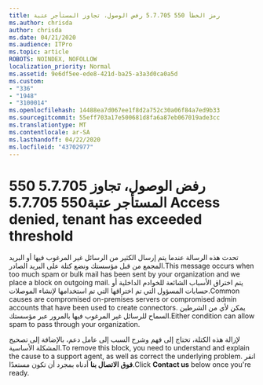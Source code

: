 ```yaml
---
title: رمز الخطأ 550 5.7.705 رفض الوصول، تجاوز المستأجر عتبة
ms.author: chrisda
author: chrisda
ms.date: 04/21/2020
ms.audience: ITPro
ms.topic: article
ROBOTS: NOINDEX, NOFOLLOW
localization_priority: Normal
ms.assetid: 9e6df5ee-ede8-421d-ba25-a3a3d0ca0a5d
ms.custom:
- "336"
- "1948"
- "3100014"
ms.openlocfilehash: 14488ea7d067ee1f8d2a752c30a06f84a7ed9b33
ms.sourcegitcommit: 55eff703a17e500681d8fa6a87eb067019ade3cc
ms.translationtype: MT
ms.contentlocale: ar-SA
ms.lasthandoff: 04/22/2020
ms.locfileid: "43702977"
---
```

# <a name="550-57705-access-denied-tenant-has-exceeded-threshold"></a><span data-ttu-id="36515-102">550 5.7.705 رفض الوصول، تجاوز المستأجر عتبة</span><span class="sxs-lookup"><span data-stu-id="36515-102">550 5.7.705 Access denied, tenant has exceeded threshold</span></span>

<span data-ttu-id="36515-103">تحدث هذه الرسالة عندما يتم إرسال الكثير من الرسائل غير المرغوب فيها أو البريد المجمع من قبل مؤسستك ونضع كتلة على البريد الصادر.</span><span class="sxs-lookup"><span data-stu-id="36515-103">This message occurs when too much spam or bulk mail has been sent by your organization and we place a block on outgoing mail.</span></span>
<span data-ttu-id="36515-104">يتم اختراق الأسباب الشائعة للخوادم الداخلية أو حسابات المسؤول التي تم اختراقها التي تم استخدامها لإنشاء الموصلات.</span><span class="sxs-lookup"><span data-stu-id="36515-104">Common causes are compromised on-premises servers or compromised admin accounts that have been used to create connectors.</span></span> <span data-ttu-id="36515-105">يمكن لأي من الشرطين السماح للرسائل غير المرغوب فيها بالمرور عبر مؤسستك.</span><span class="sxs-lookup"><span data-stu-id="36515-105">Either condition can allow spam to pass through your organization.</span></span>

<span data-ttu-id="36515-106">لإزالة هذه الكتلة، تحتاج إلى فهم وشرح السبب إلى عامل دعم، بالإضافة إلى تصحيح المشكلة الأساسية.</span><span class="sxs-lookup"><span data-stu-id="36515-106">To remove this block, you need to understand and explain the cause to a support agent, as well as correct the underlying problem.</span></span>
<span data-ttu-id="36515-107">انقر **فوق الاتصال بنا** أدناه بمجرد أن تكون مستعدًا.</span><span class="sxs-lookup"><span data-stu-id="36515-107">Click **Contact us** below once you're ready.</span></span>
